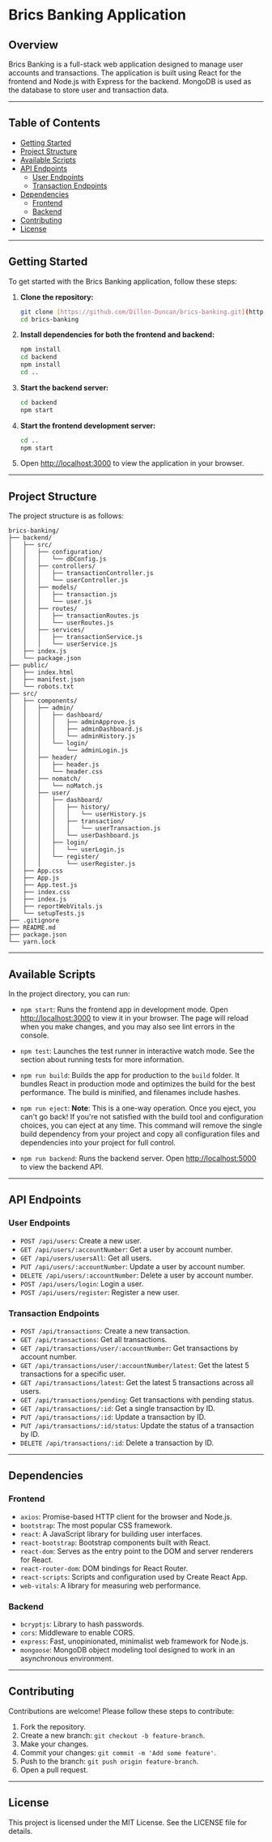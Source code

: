 # Brics Banking Application

## Overview

Brics Banking is a full-stack web application designed to manage user accounts and transactions. The application is built using React for the frontend and Node.js with Express for the backend. MongoDB is used as the database to store user and transaction data.

---

## Table of Contents

- [Getting Started](#getting-started)
- [Project Structure](#project-structure)
- [Available Scripts](#available-scripts)
- [API Endpoints](#api-endpoints)
  - [User Endpoints](#user-endpoints)
  - [Transaction Endpoints](#transaction-endpoints)
- [Dependencies](#dependencies)
  - [Frontend](#frontend)
  - [Backend](#backend)
- [Contributing](#contributing)
- [License](#license)

---

## Getting Started

To get started with the Brics Banking application, follow these steps:

1. **Clone the repository:**

   ```bash
   git clone [https://github.com/Dillon-Duncan/brics-banking.git](https://github.com/Dillon-Duncan/BRICS-6.git)
   cd brics-banking
   ```

2. **Install dependencies for both the frontend and backend:**

   ```bash
   npm install
   cd backend
   npm install
   cd ..
   ```

3. **Start the backend server:**

   ```bash
   cd backend
   npm start
   ```

4. **Start the frontend development server:**

   ```bash
   cd ..
   npm start
   ```

5. Open [http://localhost:3000](http://localhost:3000) to view the application in your browser.

---

## Project Structure

The project structure is as follows:

```plaintext
brics-banking/
├── backend/
│   ├── src/
│   │   ├── configuration/
│   │   │   └── dbConfig.js
│   │   ├── controllers/
│   │   │   ├── transactionController.js
│   │   │   └── userController.js
│   │   ├── models/
│   │   │   ├── transaction.js
│   │   │   └── user.js
│   │   ├── routes/
│   │   │   ├── transactionRoutes.js
│   │   │   └── userRoutes.js
│   │   ├── services/
│   │   │   ├── transactionService.js
│   │   │   └── userService.js
│   ├── index.js
│   └── package.json
├── public/
│   ├── index.html
│   ├── manifest.json
│   └── robots.txt
├── src/
│   ├── components/
│   │   ├── admin/
│   │   │   ├── dashboard/
│   │   │   │   ├── adminApprove.js
│   │   │   │   ├── adminDashboard.js
│   │   │   │   └── adminHistory.js
│   │   │   └── login/
│   │   │       └── adminLogin.js
│   │   ├── header/
│   │   │   ├── header.js
│   │   │   └── header.css
│   │   ├── nomatch/
│   │   │   └── noMatch.js
│   │   ├── user/
│   │   │   ├── dashboard/
│   │   │   │   ├── history/
│   │   │   │   │   └── userHistory.js
│   │   │   │   ├── transaction/
│   │   │   │   │   └── userTransaction.js
│   │   │   │   └── userDashboard.js
│   │   │   ├── login/
│   │   │   │   └── userLogin.js
│   │   │   └── register/
│   │   │       └── userRegister.js
│   ├── App.css
│   ├── App.js
│   ├── App.test.js
│   ├── index.css
│   ├── index.js
│   ├── reportWebVitals.js
│   └── setupTests.js
├── .gitignore
├── README.md
├── package.json
└── yarn.lock
```

---

## Available Scripts

In the project directory, you can run:

- `npm start`: Runs the frontend app in development mode. Open [http://localhost:3000](http://localhost:3000) to view it in your browser. The page will reload when you make changes, and you may also see lint errors in the console.
  
- `npm test`: Launches the test runner in interactive watch mode. See the section about running tests for more information.

- `npm run build`: Builds the app for production to the `build` folder. It bundles React in production mode and optimizes the build for the best performance. The build is minified, and filenames include hashes.

- `npm run eject`: **Note**: This is a one-way operation. Once you eject, you can't go back! If you're not satisfied with the build tool and configuration choices, you can eject at any time. This command will remove the single build dependency from your project and copy all configuration files and dependencies into your project for full control.

- `npm run backend`: Runs the backend server. Open [http://localhost:5000](http://localhost:5000) to view the backend API.

---

## API Endpoints

### User Endpoints

- `POST /api/users`: Create a new user.
- `GET /api/users/:accountNumber`: Get a user by account number.
- `GET /api/users/usersAll`: Get all users.
- `PUT /api/users/:accountNumber`: Update a user by account number.
- `DELETE /api/users/:accountNumber`: Delete a user by account number.
- `POST /api/users/login`: Login a user.
- `POST /api/users/register`: Register a new user.

### Transaction Endpoints

- `POST /api/transactions`: Create a new transaction.
- `GET /api/transactions`: Get all transactions.
- `GET /api/transactions/user/:accountNumber`: Get transactions by account number.
- `GET /api/transactions/user/:accountNumber/latest`: Get the latest 5 transactions for a specific user.
- `GET /api/transactions/latest`: Get the latest 5 transactions across all users.
- `GET /api/transactions/pending`: Get transactions with pending status.
- `GET /api/transactions/:id`: Get a single transaction by ID.
- `PUT /api/transactions/:id`: Update a transaction by ID.
- `PUT /api/transactions/:id/status`: Update the status of a transaction by ID.
- `DELETE /api/transactions/:id`: Delete a transaction by ID.

---

## Dependencies

### Frontend

- `axios`: Promise-based HTTP client for the browser and Node.js.
- `bootstrap`: The most popular CSS framework.
- `react`: A JavaScript library for building user interfaces.
- `react-bootstrap`: Bootstrap components built with React.
- `react-dom`: Serves as the entry point to the DOM and server renderers for React.
- `react-router-dom`: DOM bindings for React Router.
- `react-scripts`: Scripts and configuration used by Create React App.
- `web-vitals`: A library for measuring web performance.

### Backend

- `bcryptjs`: Library to hash passwords.
- `cors`: Middleware to enable CORS.
- `express`: Fast, unopinionated, minimalist web framework for Node.js.
- `mongoose`: MongoDB object modeling tool designed to work in an asynchronous environment.

---

## Contributing

Contributions are welcome! Please follow these steps to contribute:

1. Fork the repository.
2. Create a new branch: `git checkout -b feature-branch`.
3. Make your changes.
4. Commit your changes: `git commit -m 'Add some feature'`.
5. Push to the branch: `git push origin feature-branch`.
6. Open a pull request.

---

## License

This project is licensed under the MIT License. See the LICENSE file for details.
